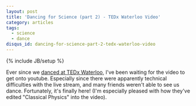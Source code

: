 ```yaml
---
layout: post
title: 'Dancing for Science (part 2) - TEDx Waterloo Video'
category: articles
tags:
  - science
  - dance
disqus_id: dancing-for-science-part-2-tedx-waterloo-video
---
```

{% include JB/setup %}

Ever since we [danced at TEDx Waterloo](/articles/swing-dancing-for-science-at-tedx-waterloo), I've been waiting for the video to get onto youtube. Especially since there were apparently technical difficulties with the live stream, and many friends weren't able to see us dance. Fortunately, it's finally here! (I'm especially pleased with how they've edited "Classical Physics" into the video).

<div data-src="http://www.youtube.com/embed/d4970eguBJ0" class="youtube"></div>
